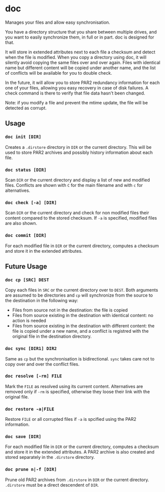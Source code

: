 doc
===

Manages your files and allow easy synchronisation.

You have a directory structure that you share between multiple drives, and you
want to easily synchronize them, in full or in part. doc is designed for that.

It will store in extended attributes next to each file a checksum and detect
when the file is modified. When you copy a directory using doc, it will silently
avoid copying the same files over and over again. Files with identical name but
different content will be copied under another name, and the list of conflicts
will be available for you to double check.

In the future, it will allow you to store PAR2 redundancy information for each
one of your files, allowing you easy recovery in case of disk failures. A check
command is there to verify that file data hasn't been changed.

Note: if you modify a file and prevent the mtime update, the file will be
detected as corrupt.

Usage
-----

### `doc init [DIR]`

Creates a `.dirstore` directory in `DIR` or the current directory. This will be
used to store PAR2 archives and possibly history information about each file.

### `doc status [DIR]`

Scan `DIR` or the current directory and display a list of new and modified
files. Conflicts are shown with `C` for the main filename and with `c` for
alternatives.

### `doc check [-a] [DIR]`

Scan `DIR` or the current directory and check for non modified files their
content compared to the stored checksum. If `-a` is specified, modified files
are also shown.

### `doc commit [DIR]`

For each modified file in `DIR` or the current directory, computes a checksum
and store it in the extended attributes.

Future Usage
------------

### `doc cp [SRC] DEST`

Copy each files in `SRC` or the current directory over to `DEST`. Both arguments
are assumed to be directories and `cp` will synchronize from the source to the
destination in the following way:

- Files from source not in the destination: the file is copied
- Files from source existing in the destination with identical content: no
  action is needed
- Files from source existing in the destination with different content: the file
  is copied under a new name, and a conflict is registred with the original file
  in the destination directory.

### `doc sync [DIR1] DIR2`

Same as `cp` but the synchronisation is bidirectional. `sync` takes care not to
copy over and over the conflict files.

### `doc resolve [-rm] FILE`

Mark the `FILE` as resolved using its current content. Alternatives are removed
only if `-rm` is specified, otherwise they loose their link with the original
file.

### `doc restore -a|FILE`

Restore `FILE` or all corrupted files if `-a` is spcified using the PAR2
information.

### `doc save [DIR]`

For each modified file in `DIR` or the current directory, computes a checksum
and store it in the extended attributes. A PAR2 archive is also created and
stored separately in the `.dirstore` directory.

### `doc prune n|-f [DIR]`

Prune old PAR2 archives from `.dirstore` in `DIR` or the current directory.
`.dirstore` must be a direct descendent of `DIR`.

